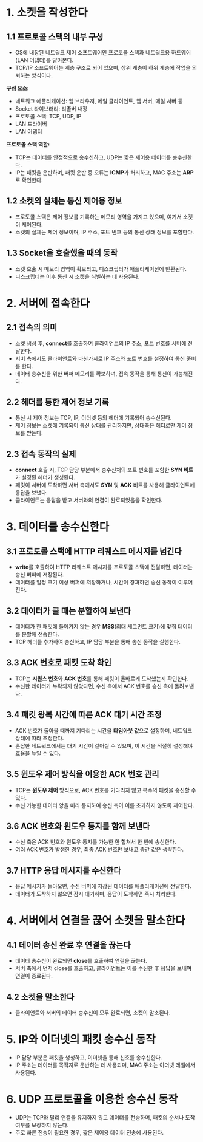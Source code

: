 # 1. 소켓을 작성한다

## 1.1 프로토콜 스택의 내부 구성

- OS에 내장된 네트워크 제어 소프트웨어인 프로토콜 스택과 네트워크용 하드웨어(LAN 어댑터)를 알아본다.
- TCP/IP 소프트웨어는 계층 구조로 되어 있으며, 상위 계층이 하위 계층에 작업을 의뢰하는 방식이다.

**구성 요소:**

- 네트워크 애플리케이션: 웹 브라우저, 메일 클라이언트, 웹 서버, 메일 서버 등
- Socket 라이브러리: 리졸버 내장
- 프로토콜 스택: TCP, UDP, IP
- LAN 드라이버
- LAN 어댑터

**프로토콜 스택 역할:**

- TCP는 데이터를 안정적으로 송수신하고, UDP는 짧은 제어용 데이터를 송수신한다.
- IP는 패킷을 운반하며, 패킷 운반 중 오류는 **ICMP**가 처리하고, MAC 주소는 **ARP**로 확인한다.

## 1.2 소켓의 실체는 통신 제어용 정보

- 프로토콜 스택은 제어 정보를 기록하는 메모리 영역을 가지고 있으며, 여기서 소켓이 제어된다.
- 소켓의 실체는 제어 정보이며, IP 주소, 포트 번호 등의 통신 상태 정보를 포함한다.

## 1.3 Socket을 호출했을 때의 동작

- 소켓 호출 시 메모리 영역이 확보되고, 디스크립터가 애플리케이션에 반환된다.
- 디스크립터는 이후 통신 시 소켓을 식별하는 데 사용된다.

# 2. 서버에 접속한다

## 2.1 접속의 의미

- 소켓 생성 후, **connect**를 호출하여 클라이언트의 IP 주소, 포트 번호를 서버에 전달한다.
- 서버 측에서도 클라이언트와 마찬가지로 IP 주소와 포트 번호를 설정하여 통신 준비를 한다.
- 데이터 송수신을 위한 버퍼 메모리를 확보하며, 접속 동작을 통해 통신이 가능해진다.

## 2.2 헤더를 통한 제어 정보 기록

- 통신 시 제어 정보는 TCP, IP, 이더넷 등의 헤더에 기록되어 송수신된다.
- 제어 정보는 소켓에 기록되어 통신 상태를 관리하지만, 상대측은 헤더로만 제어 정보를 받는다.

## 2.3 접속 동작의 실제

- **connect** 호출 시, TCP 담당 부분에서 송수신처의 포트 번호를 포함한 **SYN 비트**가 설정된 헤더가 생성된다.
- 패킷이 서버에 도착하면 서버 측에서도 **SYN** 및 **ACK** 비트를 사용해 클라이언트에 응답을 보낸다.
- 클라이언트는 응답을 받고 서버와의 연결이 완료되었음을 확인한다.

# 3. 데이터를 송수신한다

## 3.1 프로토콜 스택에 HTTP 리퀘스트 메시지를 넘긴다

- **write**를 호출하여 HTTP 리퀘스트 메시지를 프로토콜 스택에 전달하면, 데이터는 송신 버퍼에 저장된다.
- 데이터를 일정 크기 이상 버퍼에 저장하거나, 시간이 경과하면 송신 동작이 이루어진다.

## 3.2 데이터가 클 때는 분할하여 보낸다

- 데이터가 한 패킷에 들어가지 않는 경우 **MSS**(최대 세그먼트 크기)에 맞춰 데이터를 분할해 전송한다.
- TCP 헤더를 추가하여 송신하고, IP 담당 부분을 통해 송신 동작을 실행한다.

## 3.3 ACK 번호로 패킷 도착 확인

- TCP는 **시퀀스 번호**와 **ACK 번호**를 통해 패킷이 올바르게 도착했는지 확인한다.
- 수신한 데이터가 누락되지 않았다면, 수신 측에서 ACK 번호를 송신 측에 돌려보낸다.

## 3.4 패킷 왕복 시간에 따른 ACK 대기 시간 조정

- ACK 번호가 돌아올 때까지 기다리는 시간을 **타임아웃 값**으로 설정하며, 네트워크 상태에 따라 조정한다.
- 혼잡한 네트워크에서는 대기 시간이 길어질 수 있으며, 이 시간을 적절히 설정해야 효율을 높일 수 있다.

## 3.5 윈도우 제어 방식을 이용한 ACK 번호 관리

- TCP는 **윈도우 제어** 방식으로, ACK 번호를 기다리지 않고 복수의 패킷을 송신할 수 있다.
- 수신 가능한 데이터 양을 미리 통지하여 송신 측이 이를 초과하지 않도록 제어한다.

## 3.6 ACK 번호와 윈도우 통지를 함께 보낸다

- 수신 측은 ACK 번호와 윈도우 통지를 가능한 한 합쳐서 한 번에 송신한다.
- 여러 ACK 번호가 발생한 경우, 최종 ACK 번호만 보내고 중간 값은 생략한다.

## 3.7 HTTP 응답 메시지를 수신한다

- 응답 메시지가 돌아오면, 수신 버퍼에 저장된 데이터를 애플리케이션에 전달한다.
- 데이터가 도착하지 않으면 잠시 대기하며, 응답이 도착하면 즉시 처리한다.

# 4. 서버에서 연결을 끊어 소켓을 말소한다

## 4.1 데이터 송신 완료 후 연결을 끊는다

- 데이터 송수신이 완료되면 **close**를 호출하여 연결을 끊는다.
- 서버 측에서 먼저 close를 호출하고, 클라이언트는 이를 수신한 후 응답을 보내며 연결이 종료된다.

## 4.2 소켓을 말소한다

- 클라이언트와 서버의 데이터 송수신이 모두 완료되면, 소켓이 말소된다.

# 5. IP와 이더넷의 패킷 송수신 동작

- IP 담당 부분은 패킷을 생성하고, 이더넷을 통해 신호를 송수신한다.
- IP 주소는 데이터를 목적지로 운반하는 데 사용되며, MAC 주소는 이더넷 레벨에서 사용된다.

# 6. UDP 프로토콜을 이용한 송수신 동작

- UDP는 TCP와 달리 연결을 유지하지 않고 데이터를 전송하며, 패킷의 순서나 도착 여부를 보장하지 않는다.
- 주로 빠른 전송이 필요한 경우, 짧은 제어용 데이터 전송에 사용된다.
